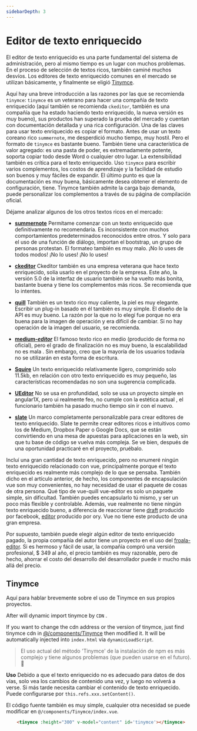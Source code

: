 ```yaml
---
sidebarDepth: 3
---
```


# Editor de texto enriquecido

El editor de texto enriquecido es una parte fundamental del sistema de administración, pero al mismo tiempo es un lugar con muchos problemas. En el proceso de selección de textos ricos, también caminé muchos desvíos. Los editores de texto enriquecido comunes en el mercado se utilizan básicamente, y finalmente se eligió [Tinymce](https://github.com/tinymce/tinymce).

Aquí hay una breve introducción a las razones por las que se recomienda `tinymce`: `tinymce` es un veterano para hacer una compañía de texto enriquecido (aquí también se recomienda `ckeditor`, también es una compañía que ha estado haciendo texto enriquecido, la nueva versión es muy bueno), sus productos han superado la prueba del mercado y cuentan con documentación detallada y una rica configuración. Una de las claves para usar texto enriquecido es copiar el formato. Antes de usar un texto coreano rico `summernote`, me desperdició mucho tiempo, muy hostil. Pero el formato de `tinymce` es bastante bueno. También tiene una característica de valor agregado: es una pasta de poder, es extremadamente potente, soporta copiar todo desde Word o cualquier otro lugar. La extensibilidad también es crítica para el texto enriquecido. Uso `tinymce` para escribir varios complementos, los costos de aprendizaje y la facilidad de estudio son buenos y muy fáciles de expandir. El último punto es que la documentación es muy buena, básicamente desea obtener el elemento de configuración, tiene. Tinymce también admite la carga bajo demanda, puede personalizar los complementos a través de su página de compilación oficial.

Déjame analizar algunos de los otros textos ricos en el mercado:

- **[summernote](https://github.com/summernote/summernote)** Permítame comenzar con un texto enriquecido que definitivamente no recomendaría. Es inconsistente con muchos comportamientos predeterminados reconocidos entre otros. Y solo para el uso de una función de diálogo, importan el bootstrap, un grupo de personas protestan. El formateo también es muy malo. ¡No lo uses de todos modos! ¡No lo uses! ¡No lo uses!

- **[ckeditor](https://github.com/galetahub/ckeditor)** Ckeditor también es una empresa veterana que hace texto enriquecido, solía ​​usarlo en el proyecto de la empresa. Este año, la versión 5.0 de la interfaz de usuario también se ha vuelto más bonita, bastante buena y tiene los complementos más ricos. Se recomienda que lo intentes.

- **[quill](https://github.com/quilljs/quill)** También es un texto rico muy caliente, la piel es muy elegante. Escribir un plug-in basado en él también es muy simple. El diseño de la API es muy bueno. La razón por la que no lo elegí fue porque no era buena para la imagen de operación y era difícil de cambiar. Si no hay operación de la imagen del usuario, se recomienda.

- **[medium-_editor_](https://github.com/yabwe/medium-editor)** El famoso texto rico en medio (producido de forma no oficial), pero el grado de finalización no es muy bueno, la escalabilidad no es mala . Sin embargo, creo que la mayoría de los usuarios todavía no se utilizarán en esta forma de escritura.

- **[Squire](https://github.com/neilj/Squire)** Un texto enriquecido relativamente ligero, comprimido solo 11.5kb, en relación con otro texto enriquecido es muy pequeño, las características recomendadas no son una sugerencia complicada.

- **[UEditor](http://ueditor.baidu.com/website/index.html)** No se usa en profundidad, solo se usa un proyecto simple en angular1X, pero ui realmente feo, no cumple con la estética actual , el funcionario también ha pasado mucho tiempo sin ir con el nuevo.

- **[slate](https://github.com/ianstormtaylor/slate)** Un marco completamente personalizable para crear editores de texto enriquecido. Slate te permite crear editores ricos e intuitivos como los de Medium, Dropbox Paper o Google Docs, que se están convirtiendo en una mesa de apuestas para aplicaciones en la web, sin que tu base de código se vuelva más compleja. Se ve bien, después de una oportunidad practicaré en el proyecto, pruébalo.

Incluí una gran cantidad de texto enriquecido, pero no enumeré ningún texto enriquecido relacionado con vue, principalmente porque el texto enriquecido es realmente más complejo de lo que se pensaba. También dicho en el artículo anterior, de hecho, los componentes de encapsulación vue son muy convenientes, no hay necesidad de usar el paquete de cosas de otra persona.
Qué tipo de vue-quill vue-editor es solo un paquete simple, sin dificultad. También puedes encapsularlo tú mismo, y ser un poco más flexible y controlable. Además, vue realmente no tiene ningún texto enriquecido bueno, a diferencia de reaccionar tiene [draft](https://github.com/facebook/draft-js) producido por facebook, [editor](https://github.com/ory/editor) producido por ory. Vue no tiene este producto de una gran empresa.

Por supuesto, también puede elegir algún editor de texto enriquecido pagado, la propia compañía del autor tiene un proyecto en el uso del [froala-editor](https://www.froala.com/wysiwyg-editor). Si es hermoso y fácil de usar, la compañía compró una versión profesional, $ 349 al año, el precio también es muy razonable, pero de hecho, ahorrar el costo del desarrollo del desarrollador puede ir mucho más allá del precio.

## Tinymce

Aquí para hablar brevemente sobre el uso de Tinymce en sus propios proyectos.

After <Badge text="v4.2.0+"/> will dynamic import tinymce by `CDN` .

If you want to change the cdn address or the version of tinymce, just find tinymce cdn in [@/components/Tinymce](https://github.com/PanJiaChen/vue-element-admin/blob/master/src/components/Tinymce/index.vue) then modified it. It will be automatically injected into `index.html` via `dynamicLoadScript`.

> El uso actual del método 'Tinymce' de la instalación de npm es más complejo y tiene algunos problemas (que pueden usarse en el futuro). :space_invader:

**Uso**
Debido a que el texto enriquecido no es adecuado para datos de dos vías, solo vea los cambios de contenido una vez, y luego no volverá a verse. Si más tarde necesita cambiar el contenido de texto enriquecido. Puede configurarse por `this.refs.xxx.setContent()`.

El código fuente también es muy simple, cualquier otra necesidad se puede modificar en `@/components/Tinymce/index.vue`.

```html
    <tinymce :height="300" v-model="content" id='tinymce'></tinymce>
```
